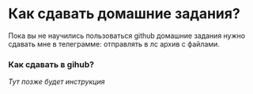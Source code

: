 # Как сдавать домашние задания?
Пока вы не научились пользоваться github домашние задания нужно сдавать мне в телеграмме: отправлять в лс архив с файлами.

### Как сдавать в gihub?
*Тут позже будет инструкция*    